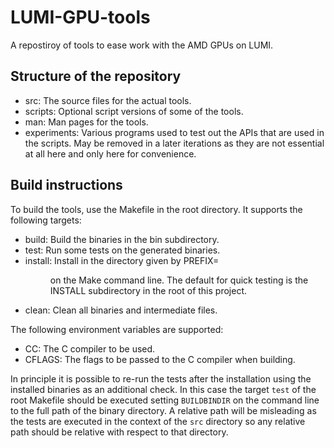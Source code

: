 # LUMI-GPU-tools

A repostiroy of tools to ease work with the AMD GPUs on LUMI.

## Structure of the repository

* src: The source files for the actual tools.
* scripts: Optional script versions of some of the tools.
* man: Man pages for the tools.
* experiments: Various programs used to test out the APIs that are used in the
  scripts. May be removed in a later iterations as they are not essential at all
  here and only here for convenience.

## Build instructions

To build the tools, use the Makefile in the root directory. It supports the following
targets:

* build: Build the binaries in the bin subdirectory.
* test: Run some tests on the generated binaries.
* install: Install in the directory given by PREFIX=<dir> on the Make command line.
  The default for quick testing is the INSTALL subdirectory in the root of this project.
* clean: Clean all binaries and intermediate files.

The following environment variables are supported:

* CC: The C compiler to be used.
* CFLAGS: The flags to be passed to the C compiler when building.

In principle it is possible to re-run the tests after the installation using the installed
binaries as an additional check. In this case the target `test` of the root Makefile should
be executed setting `BUILDBINDIR` on the command line to the full path of the binary directory.
A relative path will be misleading as the tests are executed in the context of the `src` 
directory so any relative path should be relative with respect to that directory.
